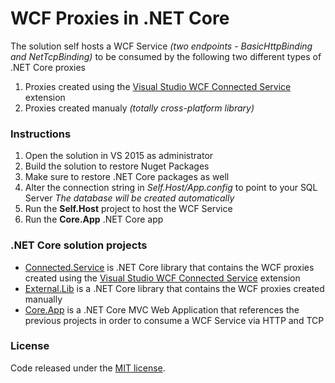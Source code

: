# WCF Proxies in .NET Core
The solution self hosts a WCF Service <i>(two endpoints - BasicHttpBinding and NetTcpBinding)</i> to be consumed by the following two different types of .NET Core proxies
<ol>
<li>Proxies created using the <a href="https://marketplace.visualstudio.com/items?itemName=erikcai-MSFT.VisualStudioWCFConnectedService">Visual Studio WCF Connected Service</a> extension</li>
<li>Proxies created manualy <i>(totally cross-platform library)</i></li>
</ol>
<h3>Instructions</h3>
<ol>
<li>Open the solution in VS 2015 as administrator</li>
<li>Build the solution to restore Nuget Packages</li>
<li>Make sure to restore .NET Core packages as well</li>
<li>Alter the connection string in <i>Self.Host/App.config</i> to point to your SQL Server <i>The database will be created automatically</i></li>
<li>Run the <b>Self.Host</b> project to host the WCF Service</li>
<li>Run the <b>Core.App</b> .NET Core app</li>
</ol>
<h3>.NET Core solution projects</h3>
<ul>
<li><a href="https://github.com/chsakell/wcf-dot-net-core/tree/master/Connected.Service">Connected.Service</a> is .NET Core library that contains the WCF proxies created using the <a href="https://marketplace.visualstudio.com/items?itemName=erikcai-MSFT.VisualStudioWCFConnectedService">Visual Studio WCF Connected Service</a> extension</li>
<li><a href="https://github.com/chsakell/wcf-dot-net-core/tree/master/External.Lib">External.Lib</a> is a .NET Core library that contains the WCF proxies created manually</li>
<li><a href="https://github.com/chsakell/wcf-dot-net-core/tree/master/Core.App">Core.App</a> is a .NET Core MVC Web Application that references the previous projects in order to consume a WCF Service via HTTP and TCP</li>
</ul>
<h3>License</h3>
Code released under the <a href="https://github.com/chsakell/angular2-features/blob/master/licence" target="_blank"> MIT license</a>.
